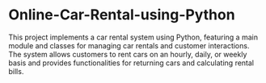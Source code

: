 # Online-Car-Rental-using-Python
This project implements a car rental system using Python, featuring a main  module and classes for managing car rentals and customer interactions. The  system allows customers to rent cars on an hourly, daily, or weekly basis and  provides functionalities for returning cars and calculating rental bills. 
   
